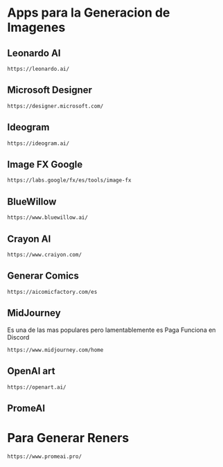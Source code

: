 
# Apps para la Generacion de Imagenes

## Leonardo AI

    https://leonardo.ai/

## Microsoft Designer

    https://designer.microsoft.com/

## Ideogram

    https://ideogram.ai/

## Image FX Google

    https://labs.google/fx/es/tools/image-fx

## BlueWillow

    https://www.bluewillow.ai/


## Crayon AI

    https://www.craiyon.com/

## Generar Comics

    https://aicomicfactory.com/es

## MidJourney

Es una de las mas populares pero lamentablemente es Paga
Funciona en Discord

    https://www.midjourney.com/home

## OpenAI art

    https://openart.ai/
    
## PromeAI
# Para Generar Reners

    https://www.promeai.pro/
